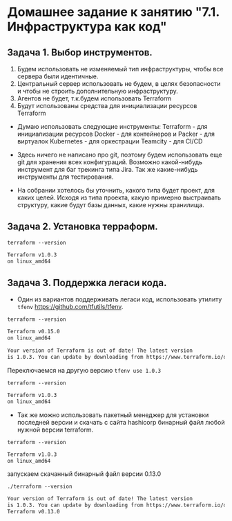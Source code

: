 # Домашнее задание к занятию "7.1. Инфраструктура как код"

## Задача 1. Выбор инструментов.

1. Будем использовать не изменяемый тип инфраструктуры, чтобы все сервера были идентичные.
2. Центральный сервер использовать не будем, в целях безопасности и чтобы не строить дополнительную инфраструктуру.
3. Агентов не будет, т.к.будем использовать Terraform
4. Будут использованы средства для инициализации ресурсов Terraform

- Думаю использовать следующие инструменты:
Terraform - для инициализации ресурсов
Docker - для контейнеров и Packer - для виртуалок
Kubernetes - для оркестрации
Teamcity - для CI/CD

- Здесь ничего не написано про git, поэтому будем использовать еще git
для хранения всех конфигураций. Возможно какой-нибудь инструмент для 
баг трекинга типа Jira. Так же какие-нибудь инструменты для тестирования.
  
- На собрании хотелось бы уточнить, какого типа будет проект, для каких целей.
Исходя из типа проекта, какую примерно выстраивать структуру, какие будут базы данных, какие нужны хранилища.
  
  
## Задача 2. Установка терраформ.


`terraform --version`

```bash
Terraform v1.0.3
on linux_amd64
```

## Задача 3. Поддержка легаси кода.

- Один из вариантов поддерживать легаси код, использовать утилиту `tfenv`
https://github.com/tfutils/tfenv.

`terraform --version`
```bash
Terraform v0.15.0
on linux_amd64

Your version of Terraform is out of date! The latest version
is 1.0.3. You can update by downloading from https://www.terraform.io/downloads.html
```
Переключаемся на другую версию `tfenv use 1.0.3`

`terraform --version`
```bash
Terraform v1.0.3
on linux_amd64
```

- Так же можно использовать пакетный менеджер для установки последней версии
и скачать с сайта hashicorp бинарный файл любой нужной версии terraform.
  
`terraform --version`

```bash
Terraform v1.0.3
on linux_amd64
```
запускаем скачанный бинарный файл версии 0.13.0

`./terraform --version`
```bash
Your version of Terraform is out of date! The latest version
is 1.0.3. You can update by downloading from https://www.terraform.io/downloads.html
Terraform v0.13.0
```
